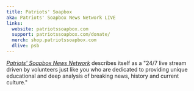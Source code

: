 ```yaml
---
title: Patriots' Soapbox
aka: Patriots' Soapbox News Network LIVE
links:
  website: patriotssoapbox.com
  support: patriotssoapbox.com/donate/
  merch: shop.patriotssoapbox.com
  dlive: psb
---
```


[_Patriots' Soapbox News Network_](https://patriotssoapbox.com/about/)
describes itself as a "24/7 live stream driven by volunteers just like you who
are dedicated to providing unique educational and deep analysis of breaking
news, history and current culture."
